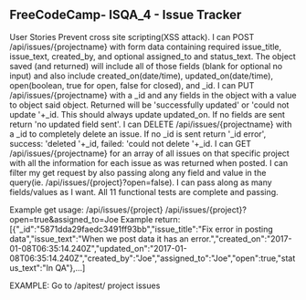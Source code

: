 **FreeCodeCamp**- ISQA_4 - Issue Tracker
------


User Stories
Prevent cross site scripting(XSS attack).
I can POST /api/issues/{projectname} with form data containing required issue_title, issue_text, created_by, and optional assigned_to and status_text.
The object saved (and returned) will include all of those fields (blank for optional no input) and also include created_on(date/time), updated_on(date/time), open(boolean, true for open, false for closed), and _id.
I can PUT /api/issues/{projectname} with a _id and any fields in the object with a value to object said object. Returned will be 'successfully updated' or 'could not update '+_id. This should always update updated_on. If no fields are sent return 'no updated field sent'.
I can DELETE /api/issues/{projectname} with a _id to completely delete an issue. If no _id is sent return '_id error', success: 'deleted '+_id, failed: 'could not delete '+_id.
I can GET /api/issues/{projectname} for an array of all issues on that specific project with all the information for each issue as was returned when posted.
I can filter my get request by also passing along any field and value in the query(ie. /api/issues/{project}?open=false). I can pass along as many fields/values as I want.
All 11 functional tests are complete and passing.

Example get usage:
/api/issues/{project}
/api/issues/{project}?open=true&assigned_to=Joe
Example return:
[{"_id":"5871dda29faedc3491ff93bb","issue_title":"Fix error in posting data","issue_text":"When we post data it has an error.","created_on":"2017-01-08T06:35:14.240Z","updated_on":"2017-01-08T06:35:14.240Z","created_by":"Joe","assigned_to":"Joe","open":true,"status_text":"In QA"},...]

EXAMPLE: Go to /apitest/ project issues

